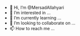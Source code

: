 - 👋 Hi, I’m @MersadAllahyari
- 👀 I’m interested in ...
- 🌱 I’m currently learning ...
- 💞️ I’m looking to collaborate on ...
- 📫 How to reach me ...

<!---
MersadAllahyari/MersadAllahyari is a ✨ special ✨ repository because its `README.md` (this file) appears on your GitHub profile.
You can click the Preview link to take a look at your changes.
--->

